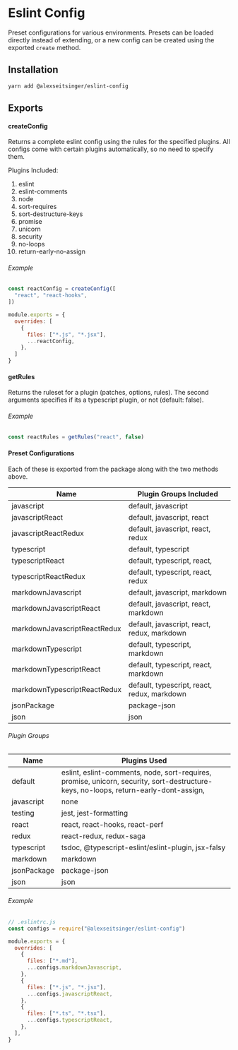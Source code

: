# Eslint Config

Preset configurations for various environments. Presets can be loaded directly
instead of extending, or a new config can be created using the exported
`create` method.

## Installation

```bash
yarn add @alexseitsinger/eslint-config
```

## Exports

#### createConfig

Returns a complete eslint config using the rules for the specified plugins. All configs come with certain plugins automatically, so no need to specify them.

Plugins Included:
1. eslint
2. eslint-comments
3. node
4. sort-requires
5. sort-destructure-keys
6. promise
7. unicorn
8. security
9. no-loops
10. return-early-no-assign

###### Example

```javascript
const reactConfig = createConfig([
  "react", "react-hooks",
])

module.exports = {
  overrides: [
    {
      files: ["*.js", "*.jsx"],
      ...reactConfig,
    },
  ]
}
```

#### getRules

Returns the ruleset for a plugin (patches, options, rules). The second arguments specifies if its a typescript plugin, or not (default: false).

###### Example

```javascript
const reactRules = getRules("react", false)
```

#### Preset Configurations

Each of these is exported from the package along with the two methods above.

Name                         | Plugin Groups Included
---                          | ---
javascript                   | default, javascript
javascriptReact              | default, javascript, react
javascriptReactRedux         | default, javascript, react, redux
typescript                   | default, typescript
typescriptReact              | default, typescript, react,
typescriptReactRedux         | default, typescript, react, redux
markdownJavascript           | default, javascript, markdown
markdownJavascriptReact      | default, javascript, react, markdown
markdownJavascriptReactRedux | default, javascript, react, redux, markdown
markdownTypescript           | default, typescript, markdown
markdownTypescriptReact      | default, typescript, react, markdown
markdownTypescriptReactRedux | default, typescript, react, redux, markdown
jsonPackage                  | package-json
json                         | json

###### Plugin Groups

Name        | Plugins Used
---         | ---
default     | eslint, eslint-comments, node, sort-requires, promise, unicorn, security, sort-destructure-keys, no-loops, return-early-dont-assign,
javascript  | none
testing     | jest, jest-formatting
react       | react, react-hooks, react-perf
redux       | react-redux, redux-saga
typescript  | tsdoc, @typescript-eslint/eslint-plugin, jsx-falsy
markdown    | markdown
jsonPackage | package-json
json        | json

###### Example

```javascript
// .eslintrc.js
const configs = require("@alexseitsinger/eslint-config")

module.exports = {
  overrides: [
    {
      files: ["*.md"],
      ...configs.markdownJavascript,
    },
    {
      files: ["*.js", "*.jsx"],
      ...configs.javascriptReact,
    },
    {
      files: ["*.ts", "*.tsx"],
      ...configs.typescriptReact,
    },
  ],
}
```
